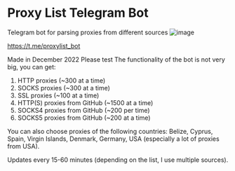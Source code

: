 # Proxy List Telegram Bot
Telegram bot for parsing proxies from different sources
![image](https://user-images.githubusercontent.com/120702706/209403741-1256237f-b567-48c8-86be-91255fb9dc21.png)

https://t.me/proxylist_bot

Made in December 2022
Please test
The functionality of the bot is not very big, you can get:
1. HTTP proxies (~300 at a time)
2. SOCKS proxies (~300 at a time)
3. SSL proxies (~100 at a time)
4. HTTP(S) proxies from GitHub (~1500 at a time)
5. SOCKS4 proxies from GitHub (~200 per time)
6. SOCKS5 proxies from GitHub (~200 at a time)

You can also choose proxies of the following countries:
Belize, Cyprus, Spain, Virgin Islands, Denmark, Germany, USA (especially a lot of proxies from USA).

Updates every 15-60 minutes (depending on the list, I use multiple sources).
